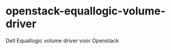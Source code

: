 openstack-equallogic-volume-driver
==================================

Dell Equallogic volume driver voor Openstack
